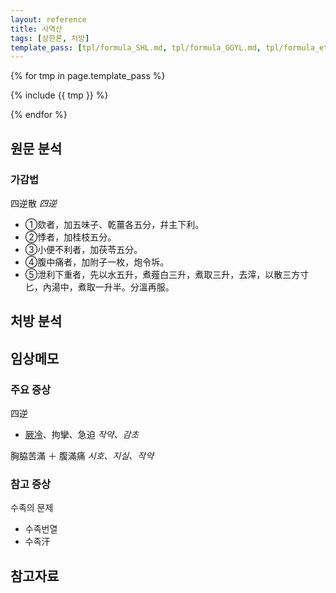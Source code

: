```yaml
---
layout: reference
title: 사역산
tags: [상한론, 처방]
template_pass: [tpl/formula_SHL.md, tpl/formula_GGYL.md, tpl/formula_etc.md]
---
```



{% for tmp in page.template_pass %}

{% include {{ tmp }} %}

{% endfor %}

## 원문 분석

### 가감법

四逆散 _四逆_
* ①欬者，加五味子、乾薑各五分，幷主下利。
* ②悸者，加桂枝五分。
* ③小便不利者，加茯苓五分。
* ④腹中痛者，加附子一枚，炮令坼。
* ⑤泄利下重者，先以水五升，煮薤白三升，煮取三升，去滓，以散三方寸匕，內湯中，煮取一升半。分溫再服。


## 처방 분석



## 임상메모


### 주요 증상

四逆
* [厥冷]({{site.sympurl}}/궐냉)、拘攣、急迫 _작약、감초_

胸脇苦滿 ＋ 腹滿痛 _시호、지실、작약_


### 참고 증상

수족의 문제
* 수족번열
* 수족汗



## 참고자료
